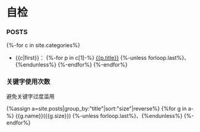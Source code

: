 # 自检
### POSTS
{%-for c in site.categories%}
- {{c|first}}：
{%-for p in c[1]-%}
[{{p.title}}]({{p.url|relative_url}})
{%-unless forloop.last%}、{%endunless%}
{%-endfor%}
{%-endfor%}

### 关键字使用次数
避免关键字过度滥用

{%assign a=site.posts|group_by:"title"|sort:"size"|reverse%}
{%for g in a-%}
{{g.name}}({{g.size}})
{%-unless forloop.last%}、{%endunless%}
{%-endfor%}
